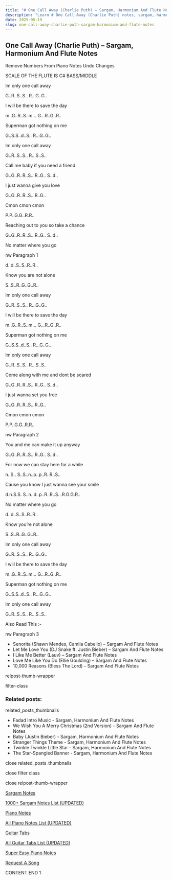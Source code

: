 ```yaml
---
title: "# One Call Away (Charlie Puth) – Sargam, Harmonium And Flute Notes"
description: "Learn # One Call Away (Charlie Puth) notes, sargam, harmonium notations and flute notes. Easy step-by-step tutorial for beginners."
date: 2025-05-19
slug: one-call-away-charlie-puth-sargam-harmonium-and-flute-notes
---
```


## One Call Away (Charlie Puth) – Sargam, Harmonium And Flute Notes

Remove Numbers From Piano Notes
Undo Changes

SCALE OF THE FLUTE IS C# BASS/MIDDLE

Im only one call away

G..R..S..S.. R…G..G..

I will be there to save the day

m..G..R..S..m… G…R..G..R..

Superman got nothing on me

G..S.S..d..S.. R…G..G..

Im only one call away

G..R..S..S.. R…S..S..

Call me baby if you need a friend

G..G..R..R..S…R..G.. S..d..

I just wanna give you love

G..G..R..R..S…R..G..

Cmon cmon cmon

P.P..G.G..R.R..

Reaching out to you so take a chance

G..G..R..R..S…R..G.. S..d..

No matter where you go

nw Paragraph 1

d..d..S..S..R..R..

Know you are not alone

S..S..R..G..G..R..

Im only one call away

G..R..S..S.. R…G..G..

I will be there to save the day

m..G..R..S..m… G…R..G..R..

Superman got nothing on me

G..S.S..d..S.. R…G..G..

Im only one call away

G..R..S..S.. R…S..S..

Come along with me and dont be scared

G..G..R..R..S…R..G.. S..d..

I just wanna set you free

G..G..R..R..S…R..G..

Cmon cmon cmon

P.P..G.G..R.R..

nw Paragraph 2

You and me can make it up anyway

G..G..R..R..S…R..G.. S..d..

For now we can stay here for a while

n..S.. S..S..n..p..p..R..R..S..

Cause you know I just wanna see your smile

d.n.S.S. S..n..d..p..R..R..S…R.G.G.R..

No matter where you go

d..d..S..S..R..R..

Know you’re not alone

S..S..R..G..G..R..

Im only one call away

G..R..S..S.. R…G..G..

I will be there to save the day

m..G..R..S..m… G…R..G..R..

Superman got nothing on me

G..S.S..d..S.. R…G..G..

Im only one call away

G..R..S..S.. R…S..S..

Also Read This :-

nw Paragraph 3

* Senorita (Shawn Mendes, Camila Cabello) – Sargam And Flute Notes
* Let Me Love You (DJ Snake ft. Justin Bieber) – Sargam And Flute Notes
* I Like Me Better (Lauv) – Sargam And Flute Notes
* Love Me Like You Do (Ellie Goulding) – Sargam And Flute Notes
* 10,000 Reasons (Bless The Lord) – Sargam And Flute Notes

relpost-thumb-wrapper

filter-class

### Related posts:

related_posts_thumbnails

* Fadad Intro Music - Sargam, Harmonium And Flute Notes
* We Wish You A Merry Christmas (2nd Version) - Sargam And Flute Notes
* Baby (Justin Bieber) - Sargam, Harmonium And Flute Notes
* Stranger Things Theme - Sargam, Harmonium And Flute Notes
* Twinkle Twinkle Little Star - Sargam, Harmonium And Flute Notes
* The Star-Spangled Banner - Sargam, Harmonium And Flute Notes

close related_posts_thumbnails

close filter class

close relpost-thumb-wrapper

[Sargam Notes](/sargam-notes.html)

[1000+ Sargam Notes List (UPDATED)](/all-songs-list-sargam-notes.html)

[Piano Notes](/piano-notes.html)

[All Piano Notes List (UPDATED)](/all-songs-list-piano-notes.html)

[Guitar Tabs](/guitar-tabs.html)

[All Guitar Tabs List (UPDATED)](/all-songs-list-guitar-tabs.html)

[Super Easy Piano Notes](https://studywall.in/)

[Request A Song](/request-a-song.html)

CONTENT END 1

